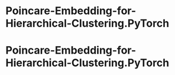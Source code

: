 # Poincare-Embedding-for-Hierarchical-Clustering.PyTorch
# Poincare-Embedding-for-Hierarchical-Clustering.PyTorch
